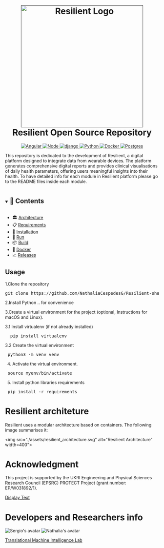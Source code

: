 <h1 align="center">
  <br>
  <a href="" target="_blank"><img src="./assets/resilient.svg" alt="Resilient Logo" width=400"></a>
  <br>
  Resilient Open Source Repository
</h1>

<div align="center">
  <a href="https://angular.io/" target="_blank">
    <img src="https://img.shields.io/badge/Angular-%23c3002f?logo=angular" alt="Angular">
  </a>
  <a href="https://nodejs.org/" target="_blank">
    <img src="https://img.shields.io/badge/Node-333333?logo=nodedotjs" alt="Node">
  </a>
  <a href="https://www.djangoproject.com/" >
    <img src="https://img.shields.io/badge/Django-092E20?logo=django&logoColor=green" alt="django">
  </a>
  <a href="https://www.python.org/" target="_blank">
    <img src="https://img.shields.io/badge/Python-%23ffde57?logo=python" alt="Python">
  </a>  
  <a href="https://www.docker.com/" target="_blank">
    <img src="https://img.shields.io/badge/Docker-%23384d54?logo=docker" alt="Docker">
  </a>
  <a href="https://www.postgresql.org/" target="_blank">
    <img src="https://img.shields.io/badge/Postgres-008bb9?logo=postgresql&logoColor=white" alt="Postgres">
  </a>
</div>


This repository is dedicated to the development of Resilient, a digital platform designed to integrate data from wearable devices. The platform generates comprehensive digital reports and provides clinical visualisations of daily health parameters, offering users meaningful insights into their health. To have detailed info for each module in Resilient platform please go to the README files inside each module.

<details open="open">
<summary > <h2 style="display:inline-block">📖 Contents</h2>  </summary>

- 🏛️ [Architecture](#architecture)
- 📋 [Requirements](#requirements)
- 🔄 [Installation](#installation)
- 🚀 [Run](#run)
- 📦 [Build](#build)
- 🐳 [Docker](#docker)
- 📈 [Releases](#releases)

</details>

<h2> Usage </h2>
1.Clone the repository
<pre>
git clone https://github.com/NathaliaCespedesG/Resilient-shared
</pre>
2.Install Python .. for convenience

3.Create a virtual environment for the project (optional, Instructions for macOS and Linux).

3.1 Install virtualenv (if not already installed)
<pre>
  pip install virtualenv
</pre>
3.2 Create the virtual environment
<pre>
 python3 -m venv venv
</pre>
4. Activate the virtual environment.
<pre>
 source myenv/bin/activate
</pre>
5. Install python libraries requirements
<pre>
 pip install -r requirements
</pre>

# Resilient architeture
Resilient uses a modular architecture based on containers. The following image summarises it:

<img src="./assets/resilient_architecture.svg" alt="Resilient Architecture" width=400">

# Acknowledgment
This project is supported by the UKRI Engineering and Physical Sciences Research Council (EPSRC) PROTECT Project (grant number: EP/W031892/1).

[Display Text](URL)
# Developers and Researchers info 

![Sergio's avatar](https://github.com/sergiosierram.png?size=50) ![Nathalia's avatar](https://github.com/NathaliaCespedesG.png?size=50) 

[Translational Machine Intelligence Lab](https://tmi-lab.github.io)
